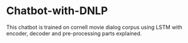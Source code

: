 # Chatbot-with-DNLP
This chatbot is trained on cornell movie dialog corpus using LSTM with encoder, decoder and pre-processing parts explained.

